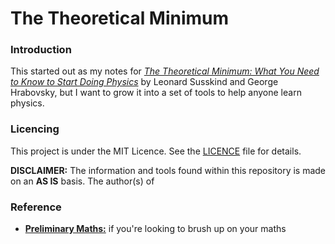# The Theoretical Minimum

### Introduction

This started out as my notes for _[The Theoretical Minimum: What You Need to Know to Start Doing Physics](https://www.amazon.com/Theoretical-Minimum-Start-Doing-Physics/dp/0465075681)_ by Leonard Susskind and George Hrabovsky, but I want to grow it into a set of tools to help anyone learn physics.

### Licencing
This project is under the MIT Licence. See the [LICENCE](LICENCE) file for details.

__DISCLAIMER:__ The information and tools found within this repository is made on an __AS IS__ basis. The author(s) of

### Reference

* __[Preliminary Maths:](PreliminaryMaths.wiki)__ if you're looking to brush up on your maths 
